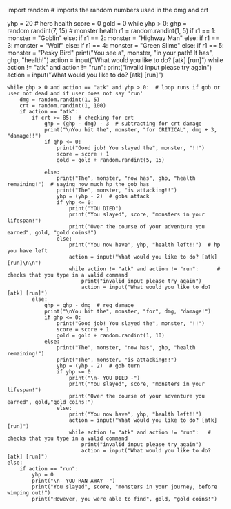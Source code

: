 import random  # imports the random numbers used in the dmg and crt

yhp = 20  # hero health
score = 0
gold = 0
while yhp > 0:
    ghp = random.randint(7, 15)  # monster health
    r1 = random.randint(1, 5)
    if r1 == 1:
        monster = "Goblin"
    else:
        if r1 == 2:
            monster = "Highway Man"
        else:
            if r1 == 3:
                monster = "Wolf"
            else:
                if r1 == 4:
                    monster = "Green Slime"
                else:
                    if r1 == 5:
                        monster = "Pesky Bird"
    print("You see a", monster, "in your path! It has", ghp, "health!")
    action = input("What would you like to do? [atk] [run]")
    while action != "atk" and action != "run":
        print("invalid input please try again")
        action = input("What would you like to do? [atk] [run]")

    while ghp > 0 and action == "atk" and yhp > 0:  # loop runs if gob or user not dead and if user does not say 'run'
        dmg = random.randint(1, 5)
        crt = random.randint(1, 100)
        if action == "atk":
            if crt >= 85:  # checking for crt
                ghp = (ghp - dmg) - 3  # subtracting for crt damage
                print("\nYou hit the", monster, "for CRITICAL", dmg + 3, "damage!!")
                if ghp <= 0:
                    print("Good job! You slayed the", monster, "!!")
                    score = score + 1
                    gold = gold + random.randint(5, 15)

                else:
                    print("The", monster, "now has", ghp, "health remaining!")  # saying how much hp the gob has
                    print("The", monster, "is attacking!!")
                    yhp = (yhp - 2)  # gobs attack
                    if yhp <= 0:
                        print("YOU DIED")
                        print("You slayed", score, "monsters in your lifespan!")
                        print("Over the course of your adventure you earned", gold, "gold coins!")
                    else:
                        print("You now have", yhp, "health left!!")  # hp you have left
                        action = input("What would you like to do? [atk] [run]\n\n")
                        while action != "atk" and action != "run":      # checks that you type in a valid command
                            print("invalid input please try again")
                            action = input("What would you like to do? [atk] [run]")
            else:
                ghp = ghp - dmg  # reg damage
                print("\nYou hit the", monster, "for", dmg, "damage!")
                if ghp <= 0:
                    print("Good job! You slayed the", monster, "!!")
                    score = score + 1
                    gold = gold + random.randint(1, 10)
                else:
                    print("The", monster, "now has", ghp, "health remaining!")
                    print("The", monster, "is attacking!!")
                    yhp = (yhp - 2)  # gob turn
                    if yhp <= 0:
                        print("\n- YOU DIED -")
                        print("You slayed", score, "monsters in your lifespan!")
                        print("Over the course of your adventure you earned", gold,"gold coins!")
                    else:
                        print("You now have", yhp, "health left!!")
                        action = input("What would you like to do? [atk] [run]")
                        while action != "atk" and action != "run":   # checks that you type in a valid command
                            print("invalid input please try again")
                            action = input("What would you like to do? [atk] [run]")
    else:
        if action == "run":
            yhp = 0
            print("\n- YOU RAN AWAY -")
            print("You slayed", score, "monsters in your journey, before wimping out!")
            print("However, you were able to find", gold, "gold coins!")
